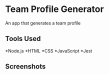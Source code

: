 # Team Profile Generator
An app that generates a team profile
## Tools Used 
*Node.js
*HTML
*CSS
*JavaScript
*Jest

## Screenshots

